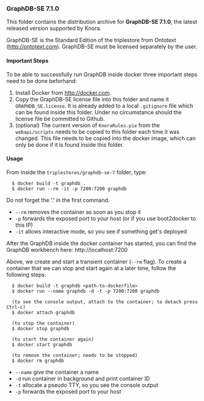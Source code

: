 ### GraphDB-SE 7.1.0 ###

This folder contains the distribution archive for **GraphDB-SE 7.1.0**, the latest released version supported by Knora.

GraphDB-SE is the Standard Edition of the triplestore from Ontotext (http://ontotext.com). GraphDB-SE must be licensed separately by the user.

#### Important Steps ####

To be able to successfully run GraphDB inside docker three important steps need to be done beforhand:

  1. Install Docker from http://docker.com.
  2. Copy the GraphDB-SE license file into this folder and name it ``GRAPHDB_SE.license``. It is already added to a
     local ``.gitignore`` file which can be found inside this folder. Under no circumstance should the license file be
     committed to Github.
  3. (optional) The current version of ``KnoraRules.pie`` from the ``webapi/scripts`` needs to be copied to this folder
     each time it was changed. This file needs to be copied into the docker image, which can only be done if it is found
     inside this folder.


#### Usage ####

From inside the ``triplestores/graphdb-se-7`` folder, type:

```
  $ docker build -t graphdb .
  $ docker run --rm -it -p 7200:7200 graphdb
```

Do not forget the '.' in the first command.

 - ``--rm`` removes the container as soon as you stop it
 - ``-p`` forwards the exposed port to your host (or if you use boot2docker to this IP)
 - ``-it`` allows interactive mode, so you see if something get's deployed

After the GraphDB inside the docker container has started, you can find the GraphDB workbench here: http://localhost:7200

Above, we create and start a transient container (``--rm`` flag). To create a container that we can stop and start again
at a later time, follow the following steps:

```
  $ docker build -t graphdb <path-to-dockerfile>
  $ docker run --name graphdb -d -t -p 7200:7200 graphdb
  
  (to see the console output, attach to the container; to detach press Ctrl-c)
  $ docker attach graphdb
    
  (to stop the container)
  $ docker stop graphdb
  
  (to start the container again)
  $ docker start graphdb
  
  (to remove the container; needs to be stopped)
  $ docker rm graphdb
```

 - ``--name`` give the container a name
 - ``-d`` run container in background and print container ID
 - ``-t`` allocate a pseudo TTY, so you see the console output
 - ``-p`` forwards the exposed port to your host